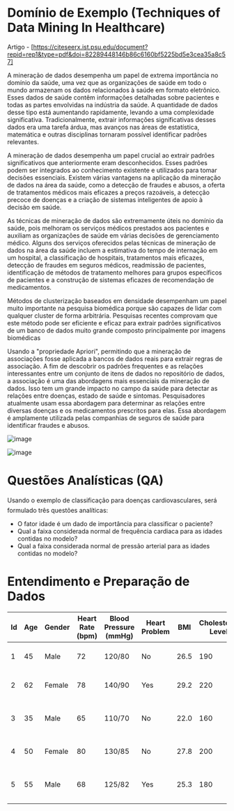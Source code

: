 # Domínio de Exemplo (Techniques of Data Mining In Healthcare)

Artigo - [https://citeseerx.ist.psu.edu/document?repid=rep1&type=pdf&doi=82289448146b86c6160bf5225bd5e3cea35a8c57]

A mineração de dados desempenha um papel de extrema importância no domínio da saúde, uma vez que as organizações de saúde em todo o mundo armazenam os dados relacionados à saúde em formato eletrônico. Esses dados de saúde contêm informações detalhadas sobre pacientes e todas as partes envolvidas na indústria da saúde. A quantidade de dados desse tipo está aumentando rapidamente, levando a uma complexidade significativa. Tradicionalmente, extrair informações significativas desses dados era uma tarefa árdua, mas avanços nas áreas de estatística, matemática e outras disciplinas tornaram possível identificar padrões relevantes.

A mineração de dados desempenha um papel crucial ao extrair padrões significativos que anteriormente eram desconhecidos. Esses padrões podem ser integrados ao conhecimento existente e utilizados para tomar decisões essenciais. Existem várias vantagens na aplicação da mineração de dados na área da saúde, como a detecção de fraudes e abusos, a oferta de tratamentos médicos mais eficazes a preços razoáveis, a detecção precoce de doenças e a criação de sistemas inteligentes de apoio à decisão em saúde.

As técnicas de mineração de dados são extremamente úteis no domínio da saúde, pois melhoram os serviços médicos prestados aos pacientes e auxiliam as organizações de saúde em várias decisões de gerenciamento médico. Alguns dos serviços oferecidos pelas técnicas de mineração de dados na área da saúde incluem a estimativa do tempo de internação em um hospital, a classificação de hospitais, tratamentos mais eficazes, detecção de fraudes em seguros médicos, readmissão de pacientes, identificação de métodos de tratamento melhores para grupos específicos de pacientes e a construção de sistemas eficazes de recomendação de medicamentos.

Métodos de clusterização baseados em densidade desempenham um papel muito importante na pesquisa biomédica porque são capazes de lidar com qualquer cluster de forma arbitrária. Pesquisas recentes comprovam que este método pode ser eficiente e eficaz para extrair padrões significativos de um banco de dados muito grande composto principalmente por imagens biomédicas

Usando a "propriedade Apriori", permitindo que a mineração de associações fosse aplicada a bancos de dados reais para extrair regras de associação. A fim de descobrir os padrões frequentes e as relações interessantes entre um conjunto de itens de dados no repositório de dados, a associação é uma das abordagens mais essenciais da mineração de dados. Isso tem um grande impacto no campo da saúde para detectar as relações entre doenças, estado de saúde e sintomas. Pesquisadores atualmente usam essa abordagem para determinar as relações entre diversas doenças e os medicamentos prescritos para elas. Essa abordagem é amplamente utilizada pelas companhias de seguros de saúde para identificar fraudes e abusos.


![image](https://github.com/Tomasi/MineracaoDados/assets/61890715/336f4f9d-46cf-4146-91c4-907360f2b969)

![image](https://github.com/Tomasi/MineracaoDados/assets/61890715/4474f8d2-703d-4009-88ec-a974050392cc)

# Questões Analísticas (QA)

Usando o exemplo de classificação para doenças cardiovasculares, será formulado três questões analíticas:

- O fator idade é um dado de importância para classificar o paciente?
- Qual a faixa considerada normal de frequência cardiaca para as idades contidas no modelo?
- Qual a faixa considerada normal de pressão arterial para as idades contidas no modelo?

# Entendimento e Preparação de Dados

| Id | Age | Gender | Heart Rate (bpm) | Blood Pressure (mmHg) | Heart Problem | BMI | Cholesterol Level | Diabetes | Smoking | Insurance Provider | Address              | Contact Number    |
|----|-----|--------|-------------------|------------------------|--------------|-----|-------------------|----------|---------|--------------------|----------------------|-------------------|
| 1  | 45  | Male   | 72                | 120/80                 | No           | 26.5| 190               | No       | No      | ABC Health         | 123 Main St, City    | (555) 123-4567    |
| 2  | 62  | Female | 78                | 140/90                 | Yes          | 29.2| 220               | Yes      | No      | XYZ Insurance      | 456 Elm St, Town     | (555) 987-6543    |
| 3  | 35  | Male   | 65                | 110/70                 | No           | 22.0| 160               | No       | Yes     | ABC Health         | 789 Oak Ave, Village | (555) 456-7890    |
| 4  | 50  | Female | 80                | 130/85                 | No           | 27.8| 200               | No       | Yes     | LMN Insurance      | 101 Pine Rd, City    | (555) 789-0123    |
| 5  | 55  | Male   | 68                | 125/82                 | Yes          | 25.3| 180               | No       | No      | XYZ Insurance      | 222 Cedar Ln, Town  | (555) 321-9876    |




